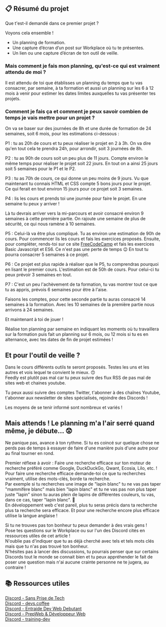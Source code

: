 ## 📋 Résumé du projet

Que t'est-il demandé dans ce premier projet ? 

Voyons cela ensemble !
- Un planning de formation.
- Une capture d’écran d’un post sur Workplace où tu te présentes.
- Un lien ou une capture d’écran de ton outil de veille.

### Mais comment je fais mon planning, qu'est-ce qui est vraiment attendu de moi ?

Il est attendu de toi que établisses un planning du temps que tu vas consacrer, par semaine, à ta formation et aussi un planning sur les 6 à 12 mois à venir pour estimer les dates limites auxquelles tu vas présenter tes projets.

### Comment je fais ça et comment je peux savoir combien de temps je vais mettre pour un projet ?

On va se baser sur des journées de 8h et une durée de formation de 24 semaines, soit 6 mois, pour les estimations ci-dessous :  

P1 : tu as 20h de cours et tu peux réaliser le projet en 2 à 3h. 
On va dire qu'en tout cela te prendra 24h, pour arrondir, soit 3 journées de 8h. 

P2 : tu as 90h de cours soit un peu plus de 11 jours. Compte environ le même temps pour réaliser le projet soit 22 jours. 
En tout on a ainsi 25 jours soit 5 semaines pour le P1 et le P2.

P3 : tu as 70h de cours, ce qui donne un peu moins de 9 jours. 
Vu que maintenant tu connais HTML et CSS compte 5 bons jours pour le projet.  
Ce qui ferait en tout environ 15 jours pour ce projet soit 3 semaines. 

P4 : lis les cours et prends toi une journée pour faire le projet. En une semaine tu peux y arriver ! 

Là tu devrais arriver vers la mi-parcours et avoir consacré environ 9 semaines à cette première partie.
On rajoute une semaine de plus de sécurité, ce qui nous ramène à 10 semaines. 

P5 : Celui-là va être plus compliqué. Tu as environ une estimation de 90h de cours.
Pour commencer lis les cours et fais les exercices proposés.
Ensuite, pour compléter, rends-toi sur ce site [FreeCodeCamp](https://www.freecodecamp.org/learn/javascript-algorithms-and-data-structures/) et fais les exercices Basic Javascript et ES6. Ce n'est pas une perte de temps 😉
En tout tu pourra consacrer 5 semaines à ce projet. 

P6 : Ce projet est plus rapide à réaliser que le P5, tu comprendras pourquoi en lisant le premier cours. 
L'estimation est de 50h de cours. 
Pour celui-ci tu peux prévoir 3 semaines en tout. 

P7 : C'est un peu l'achèvement de ta formation, tu vas montrer tout ce que tu as appris, prévois 6 semaines pour être à l'aise. 

Faisons les comptes, pour cette seconde partie tu auras consacré 14 semaines à la formation. 
Avec les 10 semaines de la première partie nous arrivons à 24 semaines. 

Et maintenant à toi de jouer !

Réalise ton planning par semaine en indiquant les moments où tu travaillera sur la formation puis fait un planning sur 6 mois, ou 12 mois si tu es en alternance, avec tes dates de fin de projet estimées !

## Et pour l'outil de veille ?

Dans le cours différents outils te seront proposés. 
Testes les uns et les autres et vois lequel te convient le mieux. 🙃  
Feedly est plutôt pas mal car tu peux suivre des flux RSS de pas mal de sites web et chaines youtube. 

Tu peux aussi suivre des comptes Twitter, t'abonner à des chaînes Youtube, t'abonner aux newsletter de sites spécialisés, rejoindre des Discords !

Les moyens de se tenir informé sont nombreux et variés !

## Mais attends ! Le planning m'a l'air serré quand même, je débute... 😟

Ne panique pas, avance à ton rythme. 
Si tu es coincé sur quelque chose ne perds pas de temps à essayer de faire d'une manière puis d'une autre pour au final tourner en rond.

Premier réflexe à avoir : Faire une recherche efficace sur ton moteur de recherche préféré comme Google, DuckDuckGo, Qwant, Ecosia, Lilo, etc. !
Pour faire une recherche efficace demande-toi ce que tu recherches vraiment, utilise des mots-clés, borde ta recherche.  
Par exemple si tu recherches une image de "lapin blanc" tu ne vas pas taper "mammifère blanc" mais bien "lapin blanc" et tu ne vas pas non plus taper juste "lapin" sinon tu auras plein de lapins de différentes couleurs, tu vas, dans ce cas, taper "lapin blanc". 🐇  
En développement web c'est pareil, plus tu seras précis dans ta recherche plus ta recherche sera efficace.
Et pour une recherche encore plus efficace utilise la langue anglaise !

Si tu ne trouves pas ton bonheur tu peux demander à des vrais gens !  
Pose tes questions sur le Workplace ou sur l'un des Discord cités en ressources utiles de cet article !  
N'oublie pas d'indiquer que tu as déjà cherché avec tels et tels mots clés mais que tu n'as pas trouvé ton bonheur.  
N'hésites pas à lancer des discussions, tu pourrais penser que sur certains Discords tout le monde se connait bien et tu peux appréhender le fait de poser une question mais n'ai aucune crainte personne ne te jugera, au contraire !

## 📚 Ressources utiles

[Discord - Sans Prise de Tech](https://discord.gg/JfaZrCFpw8)  
[Discord - devs.coffee](https://discord.gg/2r5pc8cC2w)  
[Discord - Entraide Dev Web Debutant](https://discord.gg/tTPNHUCwHC)  
[Discord - PrepWeb & Développeur Web](https://discord.gg/k37qZcARej)  
[Discord - training-dev](https://discord.gg/etZfDv3kPc)  